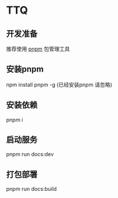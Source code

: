 # TTQ

## 开发准备
推荐使用 [pnpm](https://pnpm.io/zh/) 包管理工具

## 安装pnpm
npm install pnpm -g  (已经安装pnpm 请忽略)

## 安装依赖
pnpm i 

## 启动服务
pnpm run docs:dev

## 打包部署
pnpm run docs:build
